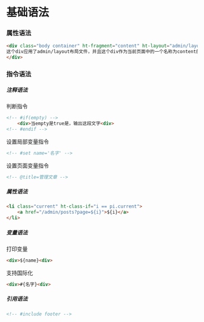 # 基础语法
### 属性语法
```html
<div class="body container" ht-fragment="content" ht-layout="admin/layout">
这个div应用了admin/layout布局文件，并且这个div作为当前页面中的一个名称为content的片段
</div>
```
### 指令语法
##### 注释语法

判断指令
```html
<!-- #if(empty) -->
	<div>当empty是true是，输出这段文字<div>
<!-- #endif -->
```
设置局部变量指令
        
```html
<!-- #set name='名字' -->
```
设置页面变量指令
```html
<!-- @title=管理文章 -->	
```
##### 属性语法
```html
<li class="current" ht-class-if="i == pi.current">
	<a href="/admin/posts?page=${i}">${i}</a>
</li>
```
##### 变量语法  

打印变量  
    
```html
<div>${name}<div>
```
支持国际化
```html
<div>#{名字}<div>
```
##### 引用语法
```html
<!-- #include footer -->
```